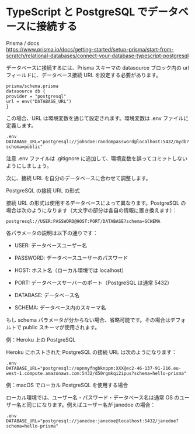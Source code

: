 # TypeScript と PostgreSQL でデータベースに接続する
Prisma / docs  
https://www.prisma.io/docs/getting-started/setup-prisma/start-from-scratch/relational-databases/connect-your-database-typescript-postgresql

データベースに接続するには、Prisma スキーマの datasource ブロック内の url フィールドに、データベース接続 URL を設定する必要があります。
```
prisma/schema.prisma
datasource db {
provider = "postgresql"
url = env("DATABASE_URL")
}
```
この場合、URL は環境変数を通じて設定されます。環境変数は .env ファイルに定義します。

```
.env
DATABASE_URL="postgresql://johndoe:randompassword@localhost:5432/mydb?schema=public"
```
注意
.env ファイルは .gitignore に追加して、環境変数を誤ってコミットしないようにしましょう。

次に、接続 URL を自分のデータベースに合わせて調整します。

PostgreSQL の接続 URL の形式

接続 URL の形式は使用するデータベースによって異なります。PostgreSQL の場合は次のようになります（大文字の部分は各自の情報に置き換えます）：
```
postgresql://USER:PASSWORD@HOST:PORT/DATABASE?schema=SCHEMA
```

各パラメータの説明は以下の通りです：

- USER: データベースユーザー名

- PASSWORD: データベースユーザーのパスワード

- HOST: ホスト名（ローカル環境では localhost）

- PORT: データベースサーバーのポート（PostgreSQL は通常 5432）

- DATABASE: データベース名

- SCHEMA: データベース内のスキーマ名

もし schema パラメータが分からない場合、省略可能です。その場合はデフォルトで public スキーマが使用されます。

例：Heroku 上の PostgreSQL

Heroku にホストされた PostgreSQL の接続 URL は次のようになります：
```
.env
DATABASE_URL="postgresql://opnmyfngbknppm:XXX@ec2-46-137-91-216.eu-west-1.compute.amazonaws.com:5432/d50rgmkqi2ipus?schema=hello-prisma"
```
例：macOS でローカル PostgreSQL を使用する場合

ローカル環境では、ユーザー名・パスワード・データベース名は通常 OS のユーザー名と同じになります。例えばユーザー名が janedoe の場合：
```
.env
DATABASE_URL="postgresql://janedoe:janedoe@localhost:5432/janedoe?schema=hello-prisma"
```
